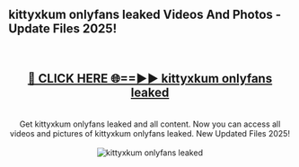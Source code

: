 <h2>kittyxkum onlyfans leaked Videos And Photos - Update Files 2025!</h2>
<br>
<div align="center">
<h2><a href="https://linkcuts.com/hfmhzwbr" rel="nofollow">🔴 CLICK HERE 🌐==►► kittyxkum onlyfans leaked</a></h2>
<br>
Get kittyxkum onlyfans leaked and all content. Now you can access all videos and pictures of kittyxkum onlyfans leaked. New Updated Files 2025!
<br>
<br>
<a href="https://linkcuts.com/hfmhzwbr" rel="nofollow" data-target="animated-image.originalLink"><img src="https://i.ibb.co.com/WyWwxjT/player-gif2.gif" alt="kittyxkum onlyfans leaked" style="max-width: 100%; display: inline-block;" data-target="animated-image.originalImage"></a>
</div>
<br>